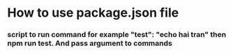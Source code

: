 # How to use package.json file 
### script to run command for example "test": "echo hai tran" then npm run test. And pass argument to commands 
### 
